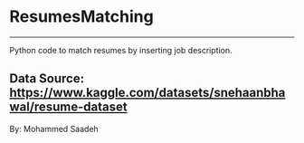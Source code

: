 # ResumesMatching
---
Python code to match resumes by inserting job description.

Data Source: https://www.kaggle.com/datasets/snehaanbhawal/resume-dataset
---
By: Mohammed Saadeh
